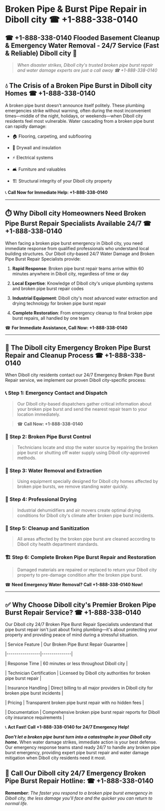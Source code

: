 # Broken Pipe & Burst Pipe Repair in Diboll city ☎ +1-888-338-0140  
## ☎ +1-888-338-0140 Flooded Basement Cleanup & Emergency Water Removal - 24/7 Service (Fast & Reliable) Diboll city 🚨  

> *When disaster strikes, Diboll city's trusted broken pipe burst repair and water damage experts are just a call away ☎ +1-888-338-0140*  

## 💧 The Crisis of a Broken Pipe Burst in Diboll city Homes ☎ +1-888-338-0140  

A broken pipe burst doesn't announce itself politely. These plumbing emergencies strike without warning, often during the most inconvenient times—middle of the night, holidays, or weekends—when Diboll city residents feel most vulnerable. Water cascading from a broken pipe burst can rapidly damage:  

* 🏠 Flooring, carpeting, and subflooring  
* 🧱 Drywall and insulation  
* ⚡ Electrical systems  
* 🛋️ Furniture and valuables  
* 🏗️ Structural integrity of your Diboll city property  

📞 **Call Now for Immediate Help: +1-888-338-0140**  

---  

## ⏱️ Why Diboll city Homeowners Need Broken Pipe Burst Repair Specialists Available 24/7 ☎ +1-888-338-0140  

When facing a broken pipe burst emergency in Diboll city, you need immediate response from qualified professionals who understand local building structures. Our Diboll city-based 24/7 Water Damage and Broken Pipe Burst Repair Specialists provide:  

1. **Rapid Response**: Broken pipe burst repair teams arrive within 60 minutes anywhere in Diboll city, regardless of time or day  
2. **Local Expertise**: Knowledge of Diboll city's unique plumbing systems and broken pipe burst repair codes  
3. **Industrial Equipment**: Diboll city's most advanced water extraction and drying technology for broken pipe burst repair  
4. **Complete Restoration**: From emergency cleanup to final broken pipe burst repairs, all handled by one team  

☎ **For Immediate Assistance, Call Now: +1-888-338-0140**  

---  

## 🔧 The Diboll city Emergency Broken Pipe Burst Repair and Cleanup Process ☎ +1-888-338-0140  

When Diboll city residents contact our 24/7 Emergency Broken Pipe Burst Repair service, we implement our proven Diboll city-specific process:  

### 📞 Step 1: Emergency Contact and Dispatch  
> Our Diboll city-based dispatchers gather critical information about your broken pipe burst and send the nearest repair team to your location immediately.  
> ☎ **Call Now: +1-888-338-0140**  

### 🚿 Step 2: Broken Pipe Burst Control  
> Technicians locate and stop the water source by repairing the broken pipe burst or shutting off water supply using Diboll city-approved methods.  

### 🌊 Step 3: Water Removal and Extraction  
> Using equipment specially designed for Diboll city homes affected by broken pipe bursts, we remove standing water quickly.  

### 💨 Step 4: Professional Drying  
> Industrial dehumidifiers and air movers create optimal drying conditions for Diboll city's climate after broken pipe burst incidents.  

### 🧼 Step 5: Cleanup and Sanitization  
> All areas affected by the broken pipe burst are cleaned according to Diboll city health department standards.  

### 🏗️ Step 6: Complete Broken Pipe Burst Repair and Restoration  
> Damaged materials are repaired or replaced to return your Diboll city property to pre-damage condition after the broken pipe burst.  

☎ **Need Emergency Water Removal? Call +1-888-338-0140 Now!**  

---  

## ✅ Why Choose Diboll city's Premier Broken Pipe Burst Repair Service? ☎ +1-888-338-0140  

Our Diboll city 24/7 Broken Pipe Burst Repair Specialists understand that pipe burst repair isn't just about fixing plumbing—it's about protecting your property and providing peace of mind during a stressful situation.  

| Service Feature | Our Broken Pipe Burst Repair Guarantee |  
|-----------------|---------------|  
| Response Time | 60 minutes or less throughout Diboll city |  
| Technician Certification | Licensed by Diboll city authorities for broken pipe burst repair |  
| Insurance Handling | Direct billing to all major providers in Diboll city for broken pipe burst incidents |  
| Pricing | Transparent broken pipe burst repair with no hidden fees |  
| Documentation | Comprehensive broken pipe burst repair reports for Diboll city insurance requirements |  

📞 **Act Fast! Call +1-888-338-0140 for 24/7 Emergency Help!**  

***Don't let a broken pipe burst turn into a catastrophe in your Diboll city home.*** When water damage strikes, immediate action is your best defense. Our emergency response teams stand ready 24/7 to handle any broken pipe burst emergency, providing expert pipe burst repair and water damage mitigation when Diboll city residents need it most.  

## 📱 Call Our Diboll city 24/7 Emergency Broken Pipe Burst Repair Hotline: ☎ +1-888-338-0140  

**Remember**: *The faster you respond to a broken pipe burst emergency in Diboll city, the less damage you'll face and the quicker you can return to normal life.*